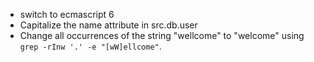 -   switch to ecmascript 6
-   Capitalize the name attribute in src.db.user
-   Change all occurrences of the string "wellcome" to
    "welcome" using `grep -rInw '.' -e "[wW]ellcome"`.
